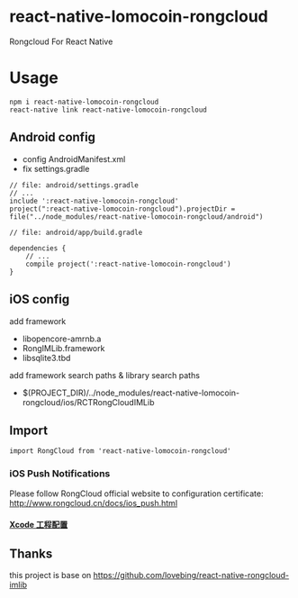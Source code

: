 # react-native-lomocoin-rongcloud
Rongcloud For React Native

# Usage
```
npm i react-native-lomocoin-rongcloud
react-native link react-native-lomocoin-rongcloud
```

## Android config
- config AndroidManifest.xml
- fix settings.gradle
```
// file: android/settings.gradle
// ...
include ':react-native-lomocoin-rongcloud'
project(":react-native-lomocoin-rongcloud").projectDir = file("../node_modules/react-native-lomocoin-rongcloud/android")
```
```
// file: android/app/build.gradle

dependencies {
    // ...
    compile project(':react-native-lomocoin-rongcloud')
}

```

## iOS config
add framework
- libopencore-amrnb.a
- RongIMLib.framework
- libsqlite3.tbd

add framework search paths & library search paths
- $(PROJECT_DIR)/../node_modules/react-native-lomocoin-rongcloud/ios/RCTRongCloudIMLib

## Import
```
import RongCloud from 'react-native-lomocoin-rongcloud'
```

### iOS Push Notifications

Please follow RongCloud official website to configuration certificate: http://www.rongcloud.cn/docs/ios_push.html

 
 #### [Xcode 工程配置](https://github.com/lomocoin/react-native-lomocoin-rongcloud/blob/master/iOSPush.md)


## Thanks
this project is base on https://github.com/lovebing/react-native-rongcloud-imlib

